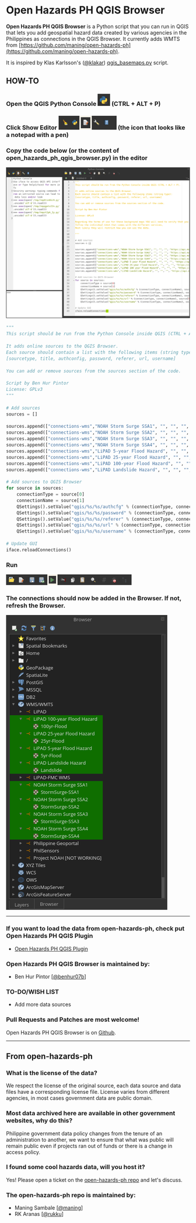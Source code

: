 # Open Hazards PH QGIS Browser
**Open Hazards PH QGIS Browser** is a Python script that you can run in QGIS that lets you add geospatial hazard data created by various agencies in the Philippines as connections in the QGIS Browser. It currently adds WMTS from [https://github.com/maning/open-hazards-ph](https://github.com/maning/open-hazards-ph).

It is inspired by Klas Karlsson's ([@klakar](https://github.com/klakar)) [qgis_basemaps.py](https://github.com/klakar/QGIS_resources/blob/master/collections/Geosupportsystem/python/qgis_basemaps.py) script.

## HOW-TO
### Open the QGIS Python Console ![Python Console](https://raw.githubusercontent.com/benhur07b/open-hazards-ph-qgis-browser/gh-pages/static/images/py.png) (CTRL + ALT + P)
### Click Show Editor  ![Show Editor](https://raw.githubusercontent.com/benhur07b/open-hazards-ph-qgis-browser/gh-pages/static/images/ed.png) (the icon that looks like a notepad with a pen)
### Copy the code below (or the content of open_hazards_ph_qgis_browser.py) in the editor
![Copy code to Editor](https://raw.githubusercontent.com/benhur07b/open-hazards-ph-qgis-browser/gh-pages/static/images/ohphqb-py.png)


```python
"""
This script should be run from the Python Console inside QGIS (CTRL + ALT + P).

It adds online sources to the QGIS Browser.
Each source should contain a list with the following items (string type):
[sourcetype, title, authconfig, password, referer, url, username]

You can add or remove sources from the sources section of the code.

Script by Ben Hur Pintor
License: GPLv3
"""

# Add sources
sources = []

sources.append(["connections-wms","NOAH Storm Surge SSA1", "", "", "", "https://api.mapbox.com/styles/v1/osmph/cjqn7kn24phua2rpb4bronsjf/wmts?access_token=sk.eyJ1Ijoib3NtcGgiLCJhIjoiY2pxbjF6czN2MGllbTQ4bXVuOW44ZDlpbSJ9.pUqHal3xOR1yZUaM6LbLkg", ""])
sources.append(["connections-wms","NOAH Storm Surge SSA2", "", "", "", "https://api.mapbox.com/styles/v1/osmph/cjqn7ea9yphon2rpb8fbgkakw/wmts?access_token=sk.eyJ1Ijoib3NtcGgiLCJhIjoiY2pxbjF6czN2MGllbTQ4bXVuOW44ZDlpbSJ9.pUqHal3xOR1yZUaM6LbLkg", ""])
sources.append(["connections-wms","NOAH Storm Surge SSA3", "", "", "", "https://api.mapbox.com/styles/v1/osmph/cjqn7blqv00rl2rru9wm6fpbm/wmts?access_token=sk.eyJ1Ijoib3NtcGgiLCJhIjoiY2pxbjF6czN2MGllbTQ4bXVuOW44ZDlpbSJ9.pUqHal3xOR1yZUaM6LbLkg", ""])
sources.append(["connections-wms","NOAH Storm Surge SSA4", "", "", "", "https://api.mapbox.com/styles/v1/osmph/cjqn2fijg158t2smhiqyoq5e1/wmts?access_token=sk.eyJ1Ijoib3NtcGgiLCJhIjoiY2pxbjF6czN2MGllbTQ4bXVuOW44ZDlpbSJ9.pUqHal3xOR1yZUaM6LbLkg", ""])
sources.append(["connections-wms","LiPAD 5-year Flood Hazard", "", "", "", "https://api.mapbox.com/styles/v1/osmph/cjqrqpuiq3dl12rscralpdxyo/wmts?access_token=sk.eyJ1Ijoib3NtcGgiLCJhIjoiY2pxbjF6czN2MGllbTQ4bXVuOW44ZDlpbSJ9.pUqHal3xOR1yZUaM6LbLkg", ""])
sources.append(["connections-wms","LiPAD 25-year Flood Hazard", "", "", "", "https://api.mapbox.com/styles/v1/osmph/cjqrvwop80jpm2sqy4zu9v3c6/wmts?access_token=sk.eyJ1Ijoib3NtcGgiLCJhIjoiY2pxbjF6czN2MGllbTQ4bXVuOW44ZDlpbSJ9.pUqHal3xOR1yZUaM6LbLkg", ""])
sources.append(["connections-wms","LiPAD 100-year Flood Hazard", "", "", "", "https://api.mapbox.com/styles/v1/osmph/cjqrynb300m522sper0emmgs6/wmts?access_token=sk.eyJ1Ijoib3NtcGgiLCJhIjoiY2pxbjF6czN2MGllbTQ4bXVuOW44ZDlpbSJ9.pUqHal3xOR1yZUaM6LbLkg", ""])
sources.append(["connections-wms","LiPAD Landslide Hazard", "", "", "", "https://api.mapbox.com/styles/v1/osmph/cjqthna5u1mxq2rpcmg7ihe8h/wmts?access_token=sk.eyJ1Ijoib3NtcGgiLCJhIjoiY2pxbjF6czN2MGllbTQ4bXVuOW44ZDlpbSJ9.pUqHal3xOR1yZUaM6LbLkg", ""])

# Add sources to QGIS Browser
for source in sources:
	connectionType = source[0]
	connectionName = source[1]
	QSettings().setValue("qgis/%s/%s/authcfg" % (connectionType, connectionName), source[2])
	QSettings().setValue("qgis/%s/%s/password" % (connectionType, connectionName), source[3])
	QSettings().setValue("qgis/%s/%s/referer" % (connectionType, connectionName), source[4])
	QSettings().setValue("qgis/%s/%s/url" % (connectionType, connectionName), source[5])
	QSettings().setValue("qgis/%s/%s/username" % (connectionType, connectionName), source[6])

# Update GUI
iface.reloadConnections()

```

### Run
![Run](https://raw.githubusercontent.com/benhur07b/open-hazards-ph-qgis-browser/gh-pages/static/images/run.png)

### The connections should now be added in the Browser. If not, refresh the Browser.
![Run](https://raw.githubusercontent.com/benhur07b/open-hazards-ph-qgis-browser/gh-pages/static/images/browser.png)

----
### If you want to load the data from open-hazards-ph, check put Open Hazards PH QGIS Plugin
* [Open Hazards PH QGIS Plugin](https://github.com/benhur07b/open-hazards-ph-qgis)

### Open Hazards PH QGIS Browser is maintained by:
* Ben Hur Pintor [[@benhur07b](https://github.com/benhur07b)]

### TO-DO/WISH LIST
* Add more data sources

### Pull Requests and Patches are most welcome!
Open Hazards PH QGIS Browser is on [Github](https://github.com/benhur07b/open-hazards-ph-qgis-browser).

----
## From open-hazards-ph
### What is the license of the data?
We respect the license of the original source, each data source and data files have a corresponding license file. License varies from different agencies, in most cases government data are public domain.

### Most data archived here are available in other government websites, why do this?
Philippine government data policy changes from the tenure of an administration to another, we want to ensure that what was public will remain public even if projects ran out of funds or there is a change in access policy.

### I found some cool hazards data, will you host it?
Yes! Please open a ticket on the [open-hazards-ph repo](https://github.com/maning/open-hazards-ph) and let's discuss.

### The open-hazards-ph repo is maintained by:
* Maning Sambale [[@maning](https://github.com/maning)]
* RK Aranas [[@rukku](https://github.com/rukku)]
